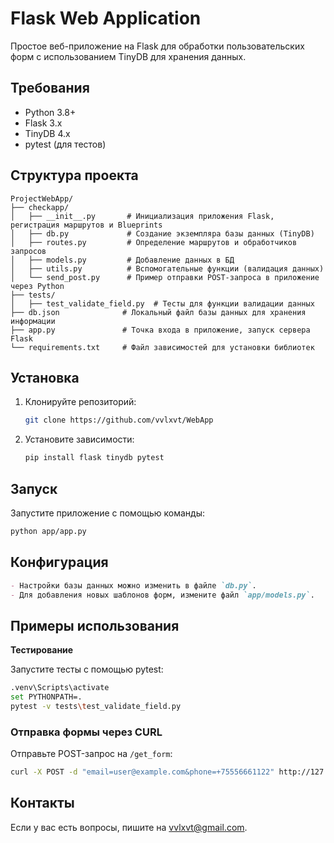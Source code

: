 # Flask Web Application
Простое веб-приложение на Flask для обработки пользовательских форм с использованием TinyDB для хранения данных. 

## Требования

- Python 3.8+
- Flask 3.x
- TinyDB 4.x
- pytest (для тестов)

## Структура проекта

```plaintext
ProjectWebApp/
├── checkapp/
│   ├── __init__.py       # Инициализация приложения Flask, регистрация маршрутов и Blueprints
│   ├── db.py             # Создание экземпляра базы данных (TinyDB)
│   ├── routes.py         # Определение маршрутов и обработчиков запросов
│   ├── models.py         # Добавление данных в БД
│   ├── utils.py          # Вспомогательные функции (валидация данных)
│   └── send_post.py      # Пример отправки POST-запроса в приложение через Python
├── tests/
│   ├── test_validate_field.py  # Тесты для функции валидации данных
├── db.json              # Локальный файл базы данных для хранения информации
├── app.py               # Точка входа в приложение, запуск сервера Flask
└── requirements.txt     # Файл зависимостей для установки библиотек
```
## Установка

1. Клонируйте репозиторий:
    ```bash
    git clone https://github.com/vvlxvt/WebApp
    ```

2. Установите зависимости:
    ```bash
    pip install flask tinydb pytest
    ```

## Запуск

Запустите приложение с помощью команды:
   ```bash
   python app/app.py
   ```
## Конфигурация

```markdown
- Настройки базы данных можно изменить в файле `db.py`.
- Для добавления новых шаблонов форм, измените файл `app/models.py`.
```
## Примеры использования

**Тестирование**

Запустите тесты с помощью pytest:

```bash
.venv\Scripts\activate
set PYTHONPATH=.
pytest -v tests\test_validate_field.py

```
### Отправка формы через CURL
Отправьте POST-запрос на `/get_form`:
```bash
curl -X POST -d "email=user@example.com&phone=+75556661122" http://127.0.0.1:5000/get_form
```
## Контакты

Если у вас есть вопросы, пишите на [vvlxvt@gmail.com](vvlxvt@gmail.com).